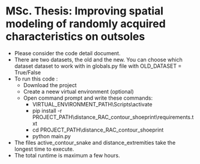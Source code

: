 # MSc. Thesis: Improving  spatial modeling of randomly acquired characteristics on outsoles 

- Please consider the code detail document.
- There are two datasets, the old and the new. You can choose which dataset dataset to work with in globals.py file with OLD_DATASET = True/False 
- To run this code :
    - Download the project
    - Create a neew virtual environment (optional)
    - Open command prompt and write these commands:
        - VIRTUAL_ENVIRONMENT_PATH\Scripts\activate
        - pip install -r PROJECT_PATH\distance_RAC_contour_shoeprint\requirements.txt
        - cd PROJECT_PATH\distance_RAC_contour_shoeprint
        - python main.py
- The files active_contour_snake and distance_extremities take the longest time to execute.
- The total runtime is maximum a few hours.
    

